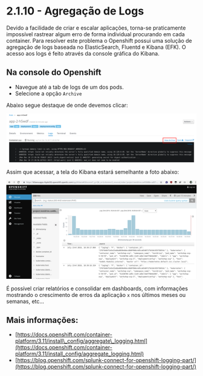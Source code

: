 # 2.1.10 - Agregação de Logs

Devido a facilidade de criar e escalar aplicações, torna-se praticamente impossível rastrear algum erro de forma individual procurando em cada container. Para resolver este problema o Openshift possui uma solução de agregação de logs baseada no ElasticSearch, Fluentd e Kibana \(EFK\). O acesso aos logs é feito através da console gráfica do Kibana.

## Na console do Openshift

* Navegue até a tab de logs de um dos pods.
* Selecione a opção `Archive`

Abaixo segue destaque de onde devemos clicar:

![](../../.gitbook/assets/selection_089-1.png)

Assim que acessar, a tela do Kibana estará semelhante a foto abaixo:

![](../../.gitbook/assets/log-aggregation.png)

É possível criar relatórios e consolidar em dashboards, com informações mostrando o crescimento de erros da aplicação `x` nos últimos meses ou semanas, etc...

## Mais informações:

* [https://docs.openshift.com/container-platform/3.11/install\_config/aggregate\_logging.html](https://docs.openshift.com/container-platform/3.11/install_config/aggregate_logging.html)
* [https://blog.openshift.com/splunk-connect-for-openshift-logging-part/](https://blog.openshift.com/splunk-connect-for-openshift-logging-part/)



